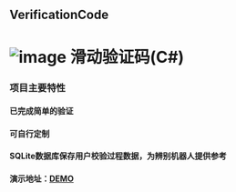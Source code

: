 ## VerificationCode
![image](https://raw.githubusercontent.com/eatage/VerificationCode/master/demo.png)
滑动验证码(C#)
====
### 项目主要特性
#### 已完成简单的验证 
#### 可自行定制 
#### SQLite数据库保存用户校验过程数据，为辨别机器人提供参考
#### 演示地址：[DEMO](http://120.76.164.184/vcode/demo.htm)
